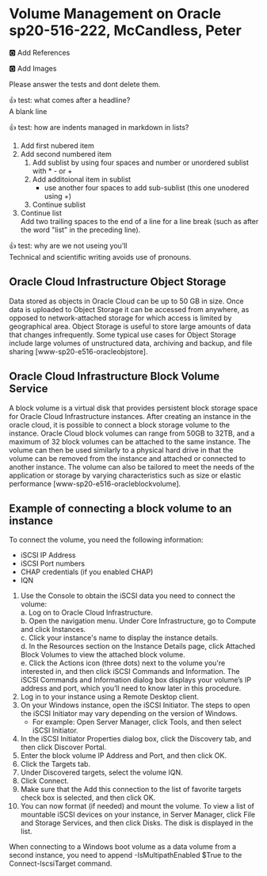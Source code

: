 # Volume Management on Oracle sp20-516-222, McCandless, Peter

:o2: Add References

:o2: Add Images

Please answer the tests and dont delete them.

:+1: test: what comes after a headline?   
A blank line

:+1: test: how are indents managed in markdown in lists?
1. Add first nubered item
2. Add second numbered item
    1. Add sublist by using four spaces and number or unordered sublist with * - or +
    2. Add additoional item in sublist
        + use another four spaces to add sub-sublist (this one unodered using +)
    3. Continue sublist
3. Continue list  
Add two trailing spaces to the end of a line for a line break (such as after the word "list" in the preceding line).

:+1: test: why are we not useing you’ll  
Technical and scientific writing avoids use of pronouns.

## Oracle Cloud Infrastructure Object Storage

Data stored as objects in Oracle Cloud can be up to 50 GB in size. Once data is uploaded to Object Storage it can be accessed from anywhere, as opposed to network-attached storage for which access is limited by geographical area.  Object Storage is useful to store large amounts of data that changes infrequently. Some typical use cases for Object Storage include large volumes of unstructured data, archiving and backup, and file sharing [www-sp20-e516-oracleobjstore].

## Oracle Cloud Infrastructure Block Volume Service

A block volume is a virtual disk that provides persistent block storage space for Oracle Cloud Infrastructure instances.  After creating an instance in the oracle cloud, it is possible to connect a block storage volume to the instance.  Oracle Cloud block volumes can range from 50GB to 32TB, and a maximum of 32 block volumes can be attached to the same instance.  The volume can then be used similarly to a physical hard drive in that the volume can be removed from the instance and attached or connected to another instance.  The volume can also be tailored to meet the needs of the application or storage by varying characteristics such as size or elastic performance [www-sp20-e516-oracleblockvolume].  
 
## Example of connecting a block volume to an instance

To connect the volume, you need the following information:
* iSCSI IP Address
* iSCSI Port numbers
* CHAP  credentials (if you enabled CHAP)
* IQN 

1.	Use the Console to obtain the iSCSI data you need to connect the volume:  
    a.	Log on to Oracle Cloud Infrastructure.  
    b.	Open the navigation menu. Under Core Infrastructure, go to Compute and click Instances.  
    c.	Click your instance's name to display the instance details.  
    d.	In the Resources section on the Instance Details page, click Attached Block Volumes to view the attached block volume.  
    e.	Click the Actions icon (three dots) next to the volume you're interested in, and then click iSCSI Commands and Information.  The iSCSI Commands and Information dialog box displays your volume’s IP address and port, which you’ll need to know later in this procedure.
2.	Log in to your instance using a Remote Desktop client.
3.	On your Windows instance, open the iSCSI Initiator. The steps to open the iSCSI Initiator may vary depending on the version of     Windows.
    * For example: Open Server Manager, click Tools, and then select iSCSI Initiator.
4.	In the iSCSI Initiator Properties dialog box, click the Discovery tab, and then click Discover Portal.
5.	Enter the block volume IP Address and Port, and then click OK.
6.	Click the Targets tab.
7.	Under Discovered targets, select the volume IQN.
8.	Click Connect.
9.	Make sure that the Add this connection to the list of favorite targets check box is selected, and then click OK.
10.	You can now format (if needed) and mount the volume. To view a list of mountable iSCSI devices on your instance, in Server Manager,  click File and Storage Services, and then click Disks.  The disk is displayed in the list.

When connecting to a Windows boot volume as a data volume from a second instance, you need to append -IsMultipathEnabled $True to the Connect-IscsiTarget command.

